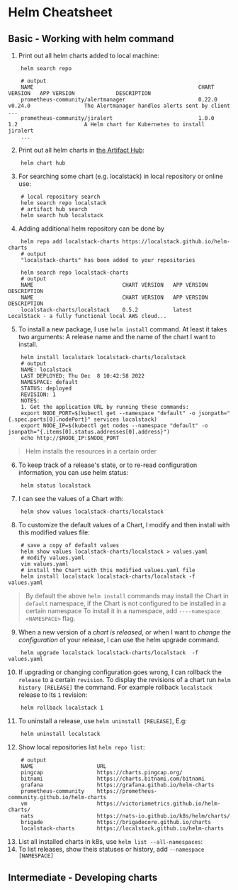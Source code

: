 # Helm Cheatsheet

## Basic - Working with helm command
1. Print out all helm charts added to local machine:        
```
    helm search repo
```
```
    # output
    NAME                                                    CHART VERSION   APP VERSION             DESCRIPTION                                       
    prometheus-community/alertmanager                       0.22.0          v0.24.0                 The Alertmanager handles alerts sent by client ...
    prometheus-community/jiralert                           1.0.0           1.2                     A Helm chart for Kubernetes to install jiralert  
    ... 
```
2. Print out all helm charts in [the Artifact Hub](https://artifacthub.io/packages/search?kind=0):      
```
    helm chart hub
```
3. For searching some chart (e.g. localstack) in local repository or online use:
```
    # local repository search
    helm search repo localstack
    # artifact hub search
    helm search hub localstack
```
4. Adding additional helm repository can be done by
```
    helm repo add localstack-charts https://localstack.github.io/helm-charts
    # output
    "localstack-charts" has been added to your repositories

    helm search repo localstack-charts
    # output
    NAME                            CHART VERSION   APP VERSION     DESCRIPTION                                       
    NAME                            CHART VERSION   APP VERSION     DESCRIPTION                                       
    localstack-charts/localstack    0.5.2           latest          LocalStack - a fully functional local AWS cloud...
```
5. To install a new package, I use `helm install` command. At least it takes two arguments: A release name and
the name of the chart I want to install.
```
    helm install localstack localstack-charts/localstack
    # output
    NAME: localstack
    LAST DEPLOYED: Thu Dec  8 10:42:58 2022
    NAMESPACE: default
    STATUS: deployed
    REVISION: 1
    NOTES:
    1. Get the application URL by running these commands:
    export NODE_PORT=$(kubectl get --namespace "default" -o jsonpath="{.spec.ports[0].nodePort}" services localstack)
    export NODE_IP=$(kubectl get nodes --namespace "default" -o jsonpath="{.items[0].status.addresses[0].address}")
    echo http://$NODE_IP:$NODE_PORT 
```
> Helm installs the resources in a certain order

6. To keep track of a release's state, or to re-read configuration information, you can use helm status:
```
    helm status localstack
```
7. I can see the values of a Chart with:
```
    helm show values localstack-charts/localstack
```
8. To customize the default values of a Chart, I modify and then install with this modified values file:
```
    # save a copy of default values
    helm show values localstack-charts/localstack > values.yaml
    # modify values.yaml
    vim values.yaml
    # install the Chart with this modified values.yaml file
    helm install localstack localstack-charts/localstack -f values.yaml
```
> By default the above `helm install` commands may install the Chart in `default` namespace, if the Chart 
> is not configured to be installed in a certain namespace
> To install it in a namespace, add `----namespace <NAMESPACE>` flag.
        
9. When a new version of a *chart is released*, or when I want to *change the configuration* of your release, I can use the helm upgrade command.
```
    helm upgrade localstack localstack-charts/localstack  -f values.yaml 
```
10. If upgrading or changing configuration goes wrong, I can rollback the `release` to a certain `revision`. To display the revisions of a chart
run  `helm history [RELEASE]` the command. For example rollback `localstack` release to its `1` revision:
```
    helm rollback localstack 1
```
11. To uninstall a release, use `helm uninstall [RELEASE]`, E.g:
```
    helm uninstall localstack
```
12. Show local repositories list `helm repo list`:
```
    # output
    NAME                    URL                                               
    pingcap                 https://charts.pingcap.org/                       
    bitnami                 https://charts.bitnami.com/bitnami                
    grafana                 https://grafana.github.io/helm-charts             
    prometheus-community    https://prometheus-community.github.io/helm-charts
    vm                      https://victoriametrics.github.io/helm-charts/    
    nats                    https://nats-io.github.io/k8s/helm/charts/        
    brigade                 https://brigadecore.github.io/charts              
    localstack-charts       https://localstack.github.io/helm-charts 

```
13. List all installed charts in k8s, use `helm list --all-namespaces`:
14. To list releases, show theis statuses or history, add `--namespace [NAMESPACE]`
## Intermediate - Developing charts